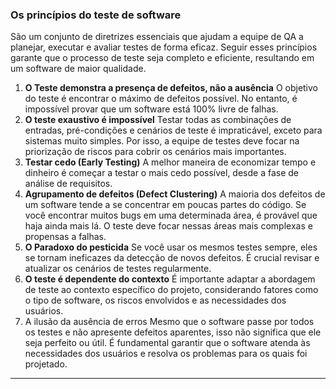 ###  Os princípios do teste de software

São um conjunto de diretrizes essenciais que ajudam a equipe de QA a planejar, executar e avaliar testes de forma eficaz. Seguir esses princípios garante que o processo de teste seja completo e eficiente, resultando em um software de maior qualidade.

1. **O Teste demonstra a presença de defeitos, não a ausência**
   O objetivo do teste é encontrar o máximo de defeitos possível. No entanto, é impossível provar que um software está 100% livre de falhas.
2. **O teste exaustivo é impossível**
   Testar todas as combinações de entradas, pré-condições e cenários de teste é impraticável, exceto para sistemas muito simples. Por isso, a equipe de testes deve focar na priorização de riscos para cobrir os cenários mais importantes.
3. **Testar cedo (Early Testing)**
   A melhor maneira de economizar tempo e dinheiro é começar a testar o mais cedo possível, desde a fase de análise de requisitos.
4. **Agrupamento de defeitos (Defect Clustering)**
   A maioria dos defeitos de um software tende a se concentrar em poucas partes do código. Se você encontrar muitos bugs em uma determinada área, é provável que haja ainda mais lá. O teste deve focar nessas áreas mais complexas e propensas a falhas.
5. **O Paradoxo do pesticida**
   Se você usar os mesmos testes sempre, eles se tornam ineficazes da detecção de novos defeitos. É crucial revisar e atualizar os cenários de testes regularmente.
6. **O teste é dependente do contexto**
   É importante adaptar a abordagem de teste ao contexto específico do projeto, considerando fatores como o tipo de software, os riscos envolvidos e as necessidades dos usuários.
7. A ilusão da ausência de erros
   Mesmo que o software passe por todos os testes e não apresente defeitos aparentes, isso não significa que ele seja perfeito ou útil. É fundamental garantir que o software atenda às necessidades dos usuários e resolva os problemas para os quais foi projetado.
---
